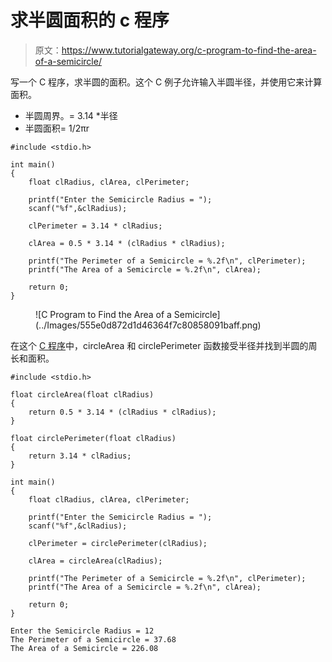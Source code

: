 # 求半圆面积的 c 程序

> 原文：<https://www.tutorialgateway.org/c-program-to-find-the-area-of-a-semicircle/>

写一个 C 程序，求半圆的面积。这个 C 例子允许输入半圆半径，并使用它来计算面积。

*   半圆周界。= 3.14 *半径
*   半圆面积= 1/2πr

```
#include <stdio.h>

int main()
{
    float clRadius, clArea, clPerimeter;

    printf("Enter the Semicircle Radius = ");
    scanf("%f",&clRadius);

    clPerimeter = 3.14 * clRadius;

    clArea = 0.5 * 3.14 * (clRadius * clRadius);

    printf("The Perimeter of a Semicircle = %.2f\n", clPerimeter);
    printf("The Area of a Semicircle = %.2f\n", clArea); 

    return 0;
}
```

<figure class="wp-block-image size-large">![C Program to Find the Area of a Semicircle](../Images/555e0d872d1d46364f7c80858091baff.png)</figure>

在这个 [C 程序](https://www.tutorialgateway.org/c-programming-examples/)中，circleArea 和 circlePerimeter 函数接受半径并找到半圆的周长和面积。

```
#include <stdio.h>

float circleArea(float clRadius)
{
    return 0.5 * 3.14 * (clRadius * clRadius);
}

float circlePerimeter(float clRadius)
{
    return 3.14 * clRadius;
}

int main()
{
    float clRadius, clArea, clPerimeter;

    printf("Enter the Semicircle Radius = ");
    scanf("%f",&clRadius);

    clPerimeter = circlePerimeter(clRadius);

    clArea = circleArea(clRadius);

    printf("The Perimeter of a Semicircle = %.2f\n", clPerimeter);
    printf("The Area of a Semicircle = %.2f\n", clArea); 

    return 0;
}
```

```
Enter the Semicircle Radius = 12
The Perimeter of a Semicircle = 37.68
The Area of a Semicircle = 226.08
```